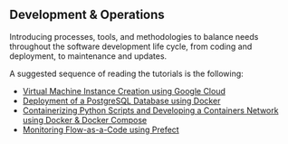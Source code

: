 ## Development & Operations

Introducing processes, tools, and methodologies to balance needs throughout the software development life cycle, from coding and deployment, to maintenance and updates.

A suggested sequence of reading the tutorials is the following:

- [Virtual Machine Instance Creation using Google Cloud](https://github.com/ssideris/Data_Management_Concepts/tree/main/DevOps/Virtual%20Machine%20Instance%20Creation%20using%20Google%20Cloud.pdf)
- [Deployment of a PostgreSQL Database using Docker](https://github.com/ssideris/Data_Management_Concepts/tree/main/DevOps/Deployment%20of%20a%20PostgreSQL%20Database%20using%20Docker)
- [Containerizing Python Scripts and Developing a Containers Network using Docker & Docker Compose](https://github.com/ssideris/Data_Management_Concepts/tree/main/DevOps/Containerizing%20Python%20Scripts%20and%20Developing%20a%20Containers%20Network%20using%20Docker%20%26%20Docker%20Compose)
- [Monitoring Flow-as-a-Code using Prefect](https://github.com/ssideris/Data_Management_Concepts/tree/main/DevOps/Monitoring%20Flow-as-a-Code%20using%20Prefect)
